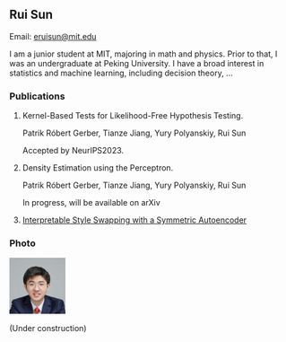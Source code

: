 ## Rui Sun
Email: eruisun@mit.edu

 I am a junior student at MIT, majoring in math and physics. Prior to that, I was an undergraduate at Peking University. I have a broad interest in statistics and machine learning, including decision theory, ...

### Publications
1. Kernel-Based Tests for Likelihood-Free Hypothesis Testing.
   
   Patrik Róbert Gerber, Tianze Jiang, Yury Polyanskiy, Rui Sun
   
   Accepted by NeurIPS2023.

2. Density Estimation using the Perceptron.
   
   Patrik Róbert Gerber, Tianze Jiang, Yury Polyanskiy, Rui Sun
   
   In progress, will be available on arXiv

3. [Interpretable Style Swapping with a Symmetric Autoencoder](https://github.com/Sr-11/ruisun.github.io/blob/gh-pages/Rui%20Symmetric%20autoencoder%20for%20redatuming.pdf)

### Photo
<img src="https://github.com/Sr-11/ruisun.github.io/blob/gh-pages/Sr1.jpg" width="100px">

(Under construction)
